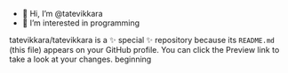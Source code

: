 - 👋 Hi, I’m @tatevikkara
- 👀 I’m interested in programming
  
tatevikkara/tatevikkara is a ✨ special ✨ repository because its `README.md` (this file) appears on your GitHub profile.
You can click the Preview link to take a look at your changes.
beginning 
